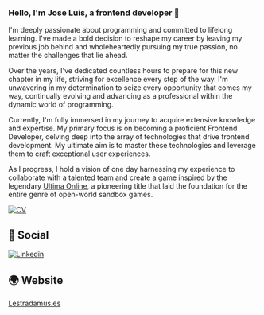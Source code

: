 ### Hello, I'm Jose Luis, a frontend developer 👋
I'm deeply passionate about programming and committed to lifelong learning. I've made a bold decision to reshape my career by leaving my previous job behind and wholeheartedly pursuing my true passion, no matter the challenges that lie ahead.

Over the years, I've dedicated countless hours to prepare for this new chapter in my life, striving for excellence every step of the way. I'm unwavering in my determination to seize every opportunity that comes my way, continually evolving and advancing as a professional within the dynamic world of programming.

Currently, I'm fully immersed in my journey to acquire extensive knowledge and expertise. My primary focus is on becoming a proficient Frontend Developer, delving deep into the array of technologies that drive frontend development. My ultimate aim is to master these technologies and leverage them to craft exceptional user experiences.

As I progress, I hold a vision of one day harnessing my experience to collaborate with a talented team and create a game inspired by the legendary [Ultima Online](https://es.wikipedia.org/wiki/Ultima_Online), a pioneering title that laid the foundation for the entire genre of open-world sandbox games.






[![CV](https://img.shields.io/badge/📖_CV-0077B5?style=for-the-badge&logo=cv&logoColor=white)](https://drive.google.com/file/d/1d_jqN3jbIm2amRUhPBit2O3MT4SUNExW/view?usp=sharing)
## 👥 Social
[![Linkedin](https://img.shields.io/badge/LinkedIn-0077B5?style=for-the-badge&logo=linkedin&logoColor=white)](https://www.linkedin.com/in/jose-luis-domingo/)

## :earth_africa: Website
[Lestradamus.es](https://lestradamus.es/)
<!--
**lestradess/lestradess** is a ✨ _special_ ✨ repository because its `README.md` (this file) appears on your GitHub profile.

Here are some ideas to get you started:

- 🔭 I’m currently working on ...
- 🌱 I’m currently learning ...
- 👯 I’m looking to collaborate on ...
- 🤔 I’m looking for help with ...
- 💬 Ask me about ...
- 📫 How to reach me: ...
- 😄 Pronouns: ...
- ⚡ Fun fact: ...
-->
